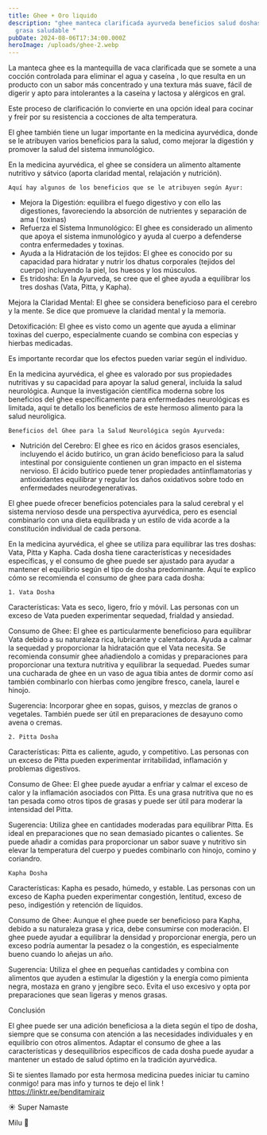 ```yaml
---
title: Ghee ☀️ Oro liquido
description: "ghee manteca clarificada ayurveda beneficios salud doshas integral
  grasa saludable "
pubDate: 2024-08-06T17:34:00.000Z
heroImage: /uploads/ghee-2.webp
---
```

La manteca ghee es la  mantequilla de vaca clarificada que se somete a una cocción controlada para eliminar el agua y caseína , lo que resulta en un producto con un sabor más concentrado y una textura más suave, fácil de digerir y apto para intolerantes a la caseína y lactosa y alérgicos en gral. 

Este proceso de clarificación lo convierte en una opción ideal para cocinar y freír por su resistencia a cocciones de alta temperatura.

El ghee también tiene un lugar importante en la medicina ayurvédica, donde se le atribuyen varios beneficios para la salud, como mejorar la digestión y promover la salud del sistema inmunológico.

En la medicina ayurvédica, el ghee se considera un alimento altamente nutritivo y sátvico (aporta claridad mental, relajación y nutrición). 

`Aquí hay algunos de los beneficios que se le atribuyen según Ayur:`

* Mejora la Digestión: equilibra el fuego digestivo y con ello las digestiones, favoreciendo la absorción de nutrientes y separación de ama ( toxinas)
* Refuerza el Sistema Inmunológico: El ghee es considerado un alimento que apoya el sistema inmunológico y ayuda al cuerpo a defenderse contra enfermedades y toxinas.
* Ayuda a la Hidratación de los tejidos: El ghee es conocido por su capacidad para hidratar y nutrir los dhatus corporales (tejidos del cuerpo) incluyendo la piel, los huesos y los músculos.
* Es tridosha: En la Ayurveda, se cree que el ghee ayuda a equilibrar los tres doshas (Vata, Pitta, y Kapha).

Mejora la Claridad Mental: El ghee se considera beneficioso para el cerebro y la mente. Se dice que promueve la claridad mental y la memoria.

Detoxificación: El ghee es visto como un agente que ayuda a eliminar toxinas del cuerpo, especialmente cuando se combina con especias y hierbas medicadas.

Es importante recordar que los efectos pueden variar según el individuo.

En la medicina ayurvédica, el ghee es valorado por sus propiedades nutritivas y su capacidad para apoyar la salud general, incluida la salud neurológica. Aunque la investigación científica moderna sobre los beneficios del ghee específicamente para enfermedades neurológicas es limitada, aquí te detallo los beneficios de este hermoso alimento para la salud neuroligica.

`Beneficios del Ghee para la Salud Neurológica según Ayurveda:`

* Nutrición del Cerebro: El ghee es rico en ácidos grasos esenciales, incluyendo el ácido butírico, un gran ácido beneficioso para la salud intestinal por consiguiente contienen un gran impacto en el sistema nervioso. El ácido butírico puede tener propiedades antiinflamatorias y antioxidantes equilibrar y regular los daños oxidativos sobre todo en enfermedades neurodegenerativas.

El ghee puede ofrecer beneficios potenciales para la salud cerebral y el sistema nervioso desde una perspectiva ayurvédica, pero es esencial combinarlo con una dieta equilibrada y un estilo de vida acorde a la constitución individual de cada persona. 

En la medicina ayurvédica, el ghee se utiliza para equilibrar las tres doshas: Vata, Pitta y Kapha. Cada dosha tiene características y necesidades específicas, y el consumo de ghee puede ser ajustado para ayudar a mantener el equilibrio según el tipo de dosha predominante. Aquí te explico cómo se recomienda el consumo de ghee para cada dosha:

`1. Vata Dosha`

Características: Vata es seco, ligero, frío y móvil. Las personas con un exceso de Vata pueden experimentar sequedad, frialdad y ansiedad.

Consumo de Ghee: El ghee es particularmente beneficioso para equilibrar Vata debido a su naturaleza rica, lubricante y calentadora. Ayuda a calmar la sequedad y proporcionar la hidratación que el Vata necesita. Se recomienda consumir ghee añadiendolo a comidas y preparaciones para proporcionar una textura nutritiva  y equilibrar la sequedad. Puedes sumar una cucharada de ghee en un vaso de agua tibia antes de dormir como así también combinarlo con hierbas como jengibre fresco, canela, laurel e hinojo.

Sugerencia: Incorporar ghee en sopas, guisos, y mezclas de granos o vegetales. También puede ser útil en preparaciones de desayuno como avena o cremas.

`2. Pitta Dosha`

Características: Pitta es caliente, agudo, y competitivo. Las personas con un exceso de Pitta pueden experimentar irritabilidad, inflamación y problemas digestivos.

Consumo de Ghee: El ghee puede ayudar a enfriar y calmar el exceso de calor y la inflamación asociados con Pitta. Es una grasa nutritiva que no es tan pesada como otros tipos de grasas y puede ser útil para moderar la intensidad del Pitta.

Sugerencia: Utiliza ghee en cantidades moderadas para equilibrar Pitta. Es ideal en preparaciones que no sean demasiado picantes o calientes. Se puede añadir a comidas para proporcionar un sabor suave y nutritivo sin elevar la temperatura del cuerpo y puedes combinarlo con hinojo, comino y coriandro.

`Kapha Dosha`

Características: Kapha es pesado, húmedo, y estable. Las personas con un exceso de Kapha pueden experimentar congestión, lentitud, exceso de peso, indigestión y retención de líquidos.

Consumo de Ghee: Aunque el ghee puede ser beneficioso para Kapha, debido a su naturaleza grasa y rica, debe consumirse con moderación. El ghee puede ayudar a equilibrar la densidad y proporcionar energía, pero un exceso podría aumentar la pesadez o la congestión, es especialmente bueno cuando lo añejas un año.

Sugerencia: Utiliza el ghee en pequeñas cantidades y combina con alimentos que ayuden a estimular la digestión y la energía como pimienta negra, mostaza en grano y jengibre seco. Evita el uso excesivo y opta por preparaciones que sean ligeras y menos grasas.

Conclusión

El ghee puede ser una adición beneficiosa a la dieta según el tipo de dosha, siempre que se consuma con atención a las necesidades individuales y en equilibrio con otros alimentos. Adaptar el consumo de ghee a las características y desequilibrios específicos de cada dosha puede ayudar a mantener un estado de salud óptimo en la tradición ayurvédica. 

Si te sientes llamado por esta hermosa medicina puedes iniciar tu camino conmigo!  para mas info y turnos te dejo el link ! <https://linktr.ee/benditamiraiz>

☀️  Super Namaste 

Milu 🪻
